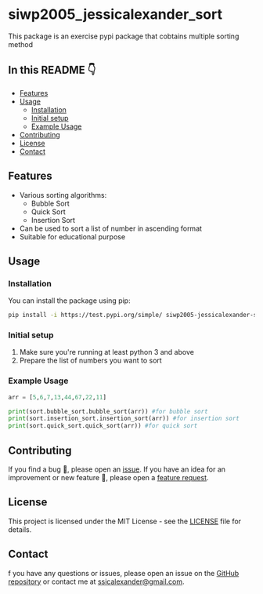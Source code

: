 # siwp2005_jessicalexander_sort

This package is an exercise pypi package that cobtains multiple sorting method

## In this README :point_down:

- [Features](#features)
- [Usage](#usage)       
  - [Installation](#installation)
  - [Initial setup](#initial-setup)
  - [Example Usage](#example-usage)
- [Contributing](#contributing)
- [License](#license)
- [Contact](#contact)

## Features
- Various sorting algorithms:
  - Bubble Sort
  - Quick Sort
  - Insertion Sort
- Can be used to sort a list of number in ascending format
- Suitable for educational purpose

## Usage

### Installation
You can install the package using pip:

```sh
pip install -i https://test.pypi.org/simple/ siwp2005-jessicalexander-sort
```
### Initial setup

1. Make sure you're running at least python 3 and above
2. Prepare the list of numbers you want to sort

### Example Usage
```python
arr = [5,6,7,13,44,67,22,11]

print(sort.bubble_sort.bubble_sort(arr)) #for bubble sort
print(sort.insertion_sort.insertion_sort(arr)) #for insertion sort
print(sort.quick_sort.quick_sort(arr)) #for quick sort
```
## Contributing

If you find a bug :bug:, please open an [issue](https://github.com/jessicalexander/PBO_HW-1-3/issues).
If you have an idea for an improvement or new feature :rocket:, please open a [feature request](https://github.com/jessicalexander/PBO_HW-1-3/issues).

## License
This project is licensed under the MIT License - see the [LICENSE](./LICENSE) file for details.

## Contact
f you have any questions or issues, please open an issue on the [GitHub repository](https://github.com/jessicalexander/PBO_HW-1-3/issues) or contact me at [ssicalexander@gmail.com](ssicalexander@gmail.com).
